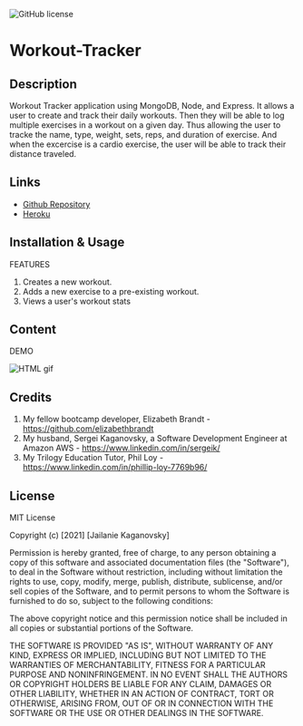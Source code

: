 ![GitHub license](https://img.shields.io/badge/license-MIT-blue.svg)
# Workout-Tracker

## Description
Workout Tracker application using MongoDB, Node, and Express. It allows a user to create and track their daily workouts. Then they will be able to log multiple exercises in a workout on a given day. Thus allowing the user to tracke the name, type, weight, sets, reps, and duration of exercise. And when the excercise is a cardio exercise, the user will be able to track their distance traveled.


## Links
* [Github Repository](https://github.com/jkaganovsky/Workout-Tracker)
* [Heroku](https://workout-track-app.herokuapp.com/)


## Installation & Usage
FEATURES
1. Creates a new workout.
1. Adds a new exercise to a pre-existing workout.
1. Views a user's workout stats


## Content
DEMO

![HTML gif](./public/assets/images/workout-tracker.gif)



## Credits
1. My fellow bootcamp developer, Elizabeth Brandt - https://github.com/elizabethbrandt
1. My husband, Sergei Kaganovsky, a Software Development Engineer at Amazon AWS - https://www.linkedin.com/in/sergeik/
1. My Trilogy Education Tutor, Phil Loy - https://www.linkedin.com/in/phillip-loy-7769b96/


## License
MIT License

Copyright (c) [2021] [Jailanie Kaganovsky]

Permission is hereby granted, free of charge, to any person obtaining a copy
of this software and associated documentation files (the "Software"), to deal
in the Software without restriction, including without limitation the rights
to use, copy, modify, merge, publish, distribute, sublicense, and/or sell
copies of the Software, and to permit persons to whom the Software is
furnished to do so, subject to the following conditions:

The above copyright notice and this permission notice shall be included in all
copies or substantial portions of the Software.

THE SOFTWARE IS PROVIDED "AS IS", WITHOUT WARRANTY OF ANY KIND, EXPRESS OR
IMPLIED, INCLUDING BUT NOT LIMITED TO THE WARRANTIES OF MERCHANTABILITY,
FITNESS FOR A PARTICULAR PURPOSE AND NONINFRINGEMENT. IN NO EVENT SHALL THE
AUTHORS OR COPYRIGHT HOLDERS BE LIABLE FOR ANY CLAIM, DAMAGES OR OTHER
LIABILITY, WHETHER IN AN ACTION OF CONTRACT, TORT OR OTHERWISE, ARISING FROM,
OUT OF OR IN CONNECTION WITH THE SOFTWARE OR THE USE OR OTHER DEALINGS IN THE
SOFTWARE.
